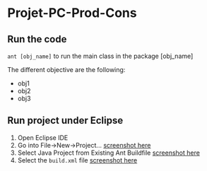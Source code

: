 # Projet-PC-Prod-Cons

## Run the code

```ant [obj_name]``` to run the main class in the package [obj_name]

The different objective are the following:
- obj1
- obj2
- obj3

## Run project under Eclipse

1. Open Eclipse IDE
2. Go into File->New->Project...
[screenshot here](https://kdrive.infomaniak.com/app/share/863528/f1053e3a-90f6-4e61-8cb0-351c9679fdf3)
3. Select Java Project from Existing Ant Buildfile
[screenshot here](https://kdrive.infomaniak.com/app/share/863528/b7a91818-ceac-4ad2-b5c0-660ad48b2f35)
4. Select the ```build.xml``` file
[screenshot here](https://kdrive.infomaniak.com/app/share/863528/d58cf381-9093-4178-aeae-d252595cfb18)